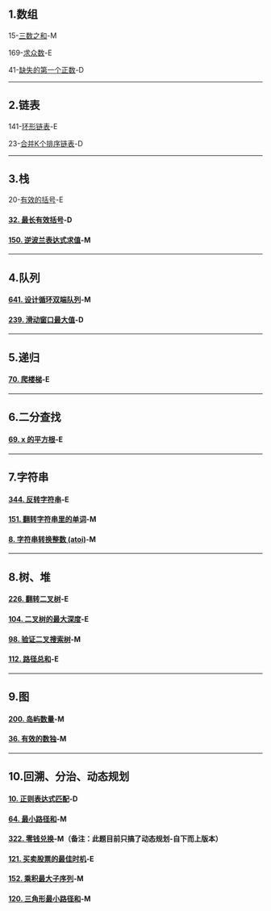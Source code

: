 ## 1.数组

15-[三数之和](https://leetcode-cn.com/problems/3sum/)-M

169-[求众数](https://leetcode-cn.com/problems/majority-element/)-E

41-[缺失的第一个正数](https://leetcode-cn.com/problems/first-missing-positive/)-D

------



## 2.链表

141-[环形链表](https://leetcode-cn.com/problems/linked-list-cycle/)-E

23-[合并K个排序链表](https://leetcode-cn.com/problems/merge-k-sorted-lists/)-D

------



## 3.栈

20-[有效的括号](https://leetcode-cn.com/problems/valid-parentheses/)-E

#### [32. 最长有效括号](https://leetcode-cn.com/problems/longest-valid-parentheses/)-D

#### [150. 逆波兰表达式求值](https://leetcode-cn.com/problems/evaluate-reverse-polish-notation/)-M

------



## 4.队列

#### [641. 设计循环双端队列](https://leetcode-cn.com/problems/design-circular-deque/)-M

#### [239. 滑动窗口最大值](https://leetcode-cn.com/problems/sliding-window-maximum/)-D

------





## 5.递归

#### [70. 爬楼梯](https://leetcode-cn.com/problems/climbing-stairs/)-E

------



## 6.二分查找

#### [69. x 的平方根](https://leetcode-cn.com/problems/sqrtx/)-E

------



## 7.字符串

#### [344. 反转字符串](https://leetcode-cn.com/problems/reverse-string/)-E

#### [151. 翻转字符串里的单词](https://leetcode-cn.com/problems/reverse-words-in-a-string/)-M

#### [8. 字符串转换整数 (atoi)](https://leetcode-cn.com/problems/string-to-integer-atoi/)-M

------



## 8.树、堆

#### [226. 翻转二叉树](https://leetcode-cn.com/problems/invert-binary-tree/)-E

#### [104. 二叉树的最大深度](https://leetcode-cn.com/problems/maximum-depth-of-binary-tree/)-E

#### [98. 验证二叉搜索树](https://leetcode-cn.com/problems/validate-binary-search-tree/)-M

#### [112. 路径总和](https://leetcode-cn.com/problems/path-sum/)-E

------





## 9.图

#### [200. 岛屿数量](https://leetcode-cn.com/problems/number-of-islands/)-M

#### [36. 有效的数独](https://leetcode-cn.com/problems/valid-sudoku/)-M

------





## 10.回溯、分治、动态规划

#### [10. 正则表达式匹配](https://leetcode-cn.com/problems/regular-expression-matching/)-D

#### [64. 最小路径和](https://leetcode-cn.com/problems/minimum-path-sum/)-M

#### [322. 零钱兑换](https://leetcode-cn.com/problems/coin-change/)-M（备注：此题目前只搞了动态规划-自下而上版本）

#### [121. 买卖股票的最佳时机](https://leetcode-cn.com/problems/best-time-to-buy-and-sell-stock/)-E

#### [152. 乘积最大子序列](https://leetcode-cn.com/problems/maximum-product-subarray/)-M

#### [120. 三角形最小路径和](https://leetcode-cn.com/problems/triangle/)-M







